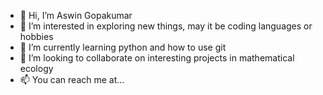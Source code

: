 - 👋 Hi, I’m Aswin Gopakumar
- 👀 I’m interested in exploring new things, may it be coding languages or hobbies
- 🌱 I’m currently learning python and how to use git
- 💞️ I’m looking to collaborate on interesting projects in mathematical ecology
- 📫 You can reach me  at...

<!---
doktorand04/doktorand04 is a ✨ special ✨ repository because its `README.md` (this file) appears on your GitHub profile.
You can click the Preview link to take a look at your changes.
--->
